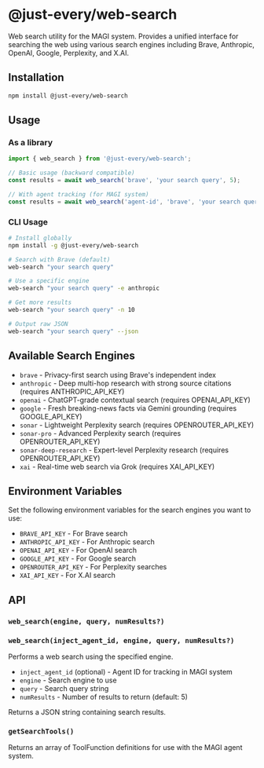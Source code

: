 # @just-every/web-search

Web search utility for the MAGI system. Provides a unified interface for searching the web using various search engines including Brave, Anthropic, OpenAI, Google, Perplexity, and X.AI.

## Installation

```bash
npm install @just-every/web-search
```

## Usage

### As a library

```typescript
import { web_search } from '@just-every/web-search';

// Basic usage (backward compatible)
const results = await web_search('brave', 'your search query', 5);

// With agent tracking (for MAGI system)
const results = await web_search('agent-id', 'brave', 'your search query', 5);
```

### CLI Usage

```bash
# Install globally
npm install -g @just-every/web-search

# Search with Brave (default)
web-search "your search query"

# Use a specific engine
web-search "your search query" -e anthropic

# Get more results
web-search "your search query" -n 10

# Output raw JSON
web-search "your search query" --json
```

## Available Search Engines

- `brave` - Privacy-first search using Brave's independent index
- `anthropic` - Deep multi-hop research with strong source citations (requires ANTHROPIC_API_KEY)
- `openai` - ChatGPT-grade contextual search (requires OPENAI_API_KEY)
- `google` - Fresh breaking-news facts via Gemini grounding (requires GOOGLE_API_KEY)
- `sonar` - Lightweight Perplexity search (requires OPENROUTER_API_KEY)
- `sonar-pro` - Advanced Perplexity search (requires OPENROUTER_API_KEY)
- `sonar-deep-research` - Expert-level Perplexity research (requires OPENROUTER_API_KEY)
- `xai` - Real-time web search via Grok (requires XAI_API_KEY)

## Environment Variables

Set the following environment variables for the search engines you want to use:

- `BRAVE_API_KEY` - For Brave search
- `ANTHROPIC_API_KEY` - For Anthropic search
- `OPENAI_API_KEY` - For OpenAI search
- `GOOGLE_API_KEY` - For Google search
- `OPENROUTER_API_KEY` - For Perplexity searches
- `XAI_API_KEY` - For X.AI search

## API

### `web_search(engine, query, numResults?)`
### `web_search(inject_agent_id, engine, query, numResults?)`

Performs a web search using the specified engine.

- `inject_agent_id` (optional) - Agent ID for tracking in MAGI system
- `engine` - Search engine to use
- `query` - Search query string
- `numResults` - Number of results to return (default: 5)

Returns a JSON string containing search results.

### `getSearchTools()`

Returns an array of ToolFunction definitions for use with the MAGI agent system.